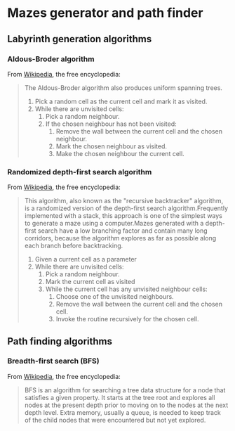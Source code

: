 # Mazes generator and path finder 

## **Labyrinth generation algorithms**
### **Aldous-Broder algorithm**
From [Wikipedia](https://en.wikipedia.org/wiki/Maze_generation_algorithm#Aldous-Broder_algorithm), the free encyclopedia:
>The Aldous-Broder algorithm also produces uniform spanning trees.
>1. Pick a random cell as the current cell and mark it as visited.
>2. While there are unvisited cells:
>       1. Pick a random neighbour.
>       2. If the chosen neighbour has not been visited:
>             1. Remove the wall between the current cell and the chosen neighbour.
>             2. Mark the chosen neighbour as visited.
>             3. Make the chosen neighbour the current cell.

### **Randomized depth-first search algorithm**
From [Wikipedia](https://en.wikipedia.org/wiki/Maze_generation_algorithm#Recursive_implementation), the free encyclopedia:
>This algorithm, also known as the "recursive backtracker" algorithm, is a randomized version of the depth-first search algorithm.Frequently implemented with a stack, this approach is one of the simplest ways to generate a maze using a computer.Mazes generated with a depth-first search have a low branching factor and contain many long corridors, because the algorithm explores as far as possible along each branch before backtracking.
>1. Given a current cell as a parameter
>2. While there are unvisited cells:
>       1. Pick a random neighbour.
>       2. Mark the current cell as visited
>       3. While the current cell has any unvisited neighbour cells:
>             1. Choose one of the unvisited neighbours.
>             2. Remove the wall between the current cell and the chosen cell.
>             3. Invoke the routine recursively for the chosen cell.

## **Path finding algorithms**

### **Breadth-first search (BFS)**
From [Wikipedia](https://en.wikipedia.org/wiki/Breadth-first_search), the free encyclopedia:
>BFS is an algorithm for searching a tree data structure for a node that satisfies a given property. It starts at the tree root and explores all nodes at the present depth prior to moving on to the nodes at the next depth level. Extra memory, usually a queue, is needed to keep track of the child nodes that were encountered but not yet explored.
